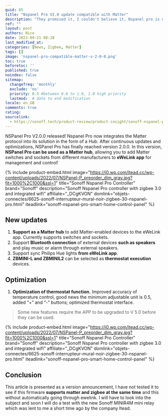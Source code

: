 ```yaml
---
guid: 85
title: "Nspanel Pro V2.0 update compatible with Matter"
description: "They promised it, I couldn't believe it, Nspanel pro is now Matter compatible with firmware update 2.0, now what are the conditions to see"
ref: ""
layout: post
authors: Nico
date: 2023-09-21 08:28
last_modified_at: 
categories: [News, Zigbee, Matter]
tags: []
image: 'nspanel-pro-compatible-matter-v-2-0-0.png'
toc: true
beforetoc: ''
published: true
noindex: false
sitemap:
  changefreq: 'monthly'
  exclude: 'no'
  priority: 0.5 #between 0.0 to 1.0, 1.0 high priority
  lastmod:  # date to end modification
locale: en_GB
comments: true
rating:  
sourcelink:
  - https://sonoff.tech/product-review/product-insight/sonoff-nspanel-pro-version-update-information-and-faq/
---
```


NSPanel Pro V2.0.0 released! Nspanel Pro now integrates the Matter protocol into its solution in the form of a Hub.
After continuous updates and optimizations, NSPanel Pro has finally reached version 2.0.0. In this version, **NSPanel Pro can be used as a Matter hub**, allowing you to add Matter switches and sockets from different manufacturers to **eWeLink app** for management and control!

{% include product-embed.html image="https://i0.wp.com/itead.cc/wp-content/uploads/2022/07/NSPanel-P_preorder_dim_gray.jpg?fit=1000%2C1000&ssl=1" title="Sonoff Nspanel Pro Controller" brand="Sonoff" description="Sonoff Nspanel Pro controller with zigbee 3.0 and integrated wifi" affiliate="_DCgKVON" domlink="objets-connectes/6625-sonoff-interrupteur-mural-noir-zigbee-30-nspanel-pro.html" iteadlink="sonoff-nspanel-pro-smart-home-control-panel" %}

## New updates

1. **Support as a Matter hub** to add Matter-enabled devices to the eWeLink app. Currently supports switches and sockets.
2. Support **Bluetooth connection** of external devices **such as speakers** and play music or alarm through external speakers.
3. Support sync Philips Hue lights **from eWeLink app**.
4. **ZBMINI-L and ZBMINIL2** can be selected as **thermostat execution** devices.


## Optimization

1. **Optimization of thermostat function.** Improved accuracy of temperature control, good news the minimum adjustable unit is 0.5, added “+” and “-” buttons; optimized thermostat interface.

> Some new features require the APP to be upgraded to V 5.0 before they can be used.

{% include product-embed.html image="https://i0.wp.com/itead.cc/wp-content/uploads/2022/07/NSPanel-P_preorder_dim_gray.jpg?fit=1000%2C1000&ssl=1" title="Sonoff Nspanel Pro Controller" brand="Sonoff" description="Sonoff Nspanel Pro controller with zigbee 3.0 and integrated wifi" affiliate="_DCgKVON" domlink="objets-connectes/6625-sonoff-interrupteur-mural-noir-zigbee-30-nspanel-pro.html" iteadlink="sonoff-nspanel-pro-smart-home-control-panel" %}

## Conclusion

This article is presented as a version announcement, I have not tested it to see if this firmware **supports matter and zigbee at the same time** and this without automatically going through ewelink. I will have to look into the subject and soon I will do a test with the new Sonoff MINIR4M mini relay which was lent to me a short time ago by the company Itead.
